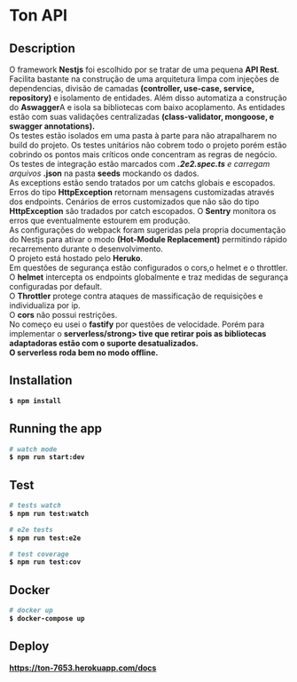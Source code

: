 # Ton API


## Description
O framework <strong>Nestjs</strong> foi escolhido por se tratar de uma pequena <strong>API Rest</strong>. Facilita bastante na construção de uma arquitetura limpa com injeções de dependencias, divisão de camadas <strong>(controller, use-case, service, repository)</strong> e isolamento de entidades. Além disso automatiza a construção do <strong>Aswagger</strong>A e isola sa bibliotecas com baixo acoplamento. As entidades estão com suas validações centralizadas <strong>(class-validator, mongoose, e swagger annotations).</strong> <br>
Os testes estão isolados em uma pasta à parte para não atrapalharem no build do projeto. Os testes unitários não cobrem todo o projeto porém estão cobrindo os pontos mais críticos onde concentram as regras de negócio. Os testes de integração estão marcados com <strong>*.2e2.spec.ts</strong> e carregam arquivos <strong>*.json</strong> na pasta <strong>seeds</strong> mockando os dados.<br>
As exceptions estão sendo tratados por um catchs globais e escopados. Erros do tipo <strong>HttpException</strong> retornam mensagens customizadas através dos endpoints.
Cenários de erros customizados que não são do tipo <strong>HttpException</strong> são tradados por catch escopados.
O <strong>Sentry</strong> monitora os erros que eventualmente estourem em produção.<br>
As configurações do webpack foram sugeridas pela propria documentação do Nestjs para ativar o modo <strong>(Hot-Module Replacement)</strong> permitindo rápido recarremento durante o desenvolvimento.<br>
O projeto está hostado pelo <strong>Heruko</strong>.<br>
Em questões de segurança estão configurados o cors,o helmet e o throttler. <br>
O <strong>helmet</strong> intercepta os endpoints globalmente e traz medidas de segurança configuradas por default. <br>
O <strong>Throttler</strong> protege contra ataques de massificação de requisições e individualiza por ip. <br>
O <strong>cors</strong> não possui restrições. <br>
No começo eu usei o <strong>fastify</strong> por questões de velocidade. Porém para implementar o <strong>serverless/strong> tive que retirar pois as bibliotecas adaptadoras estão com o suporte desatualizados. <br>
  O <strong>serverless</strong> roda bem no modo offline.

## Installation

```bash
$ npm install
```

## Running the app

```bash
# watch mode
$ npm run start:dev
```

## Test

```bash
# tests watch
$ npm run test:watch

# e2e tests
$ npm run test:e2e

# test coverage
$ npm run test:cov
```

## Docker

```bash
# docker up
$ docker-compose up
```

## Deploy
https://ton-7653.herokuapp.com/docs
